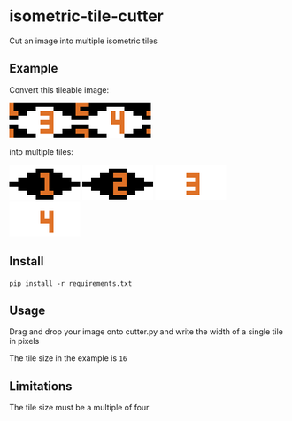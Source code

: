 # isometric-tile-cutter
Cut an image into multiple isometric tiles

## Example

Convert this tileable image:

![plot](docs/16.png)

into multiple tiles:

![plot](docs/16_1.png)
![plot](docs/16_2.png)
![plot](docs/16_3.png)
![plot](docs/16_4.png)

## Install

`pip install -r requirements.txt`

## Usage

Drag and drop your image onto cutter.py and write the width of a single tile in pixels

The tile size in the example is `16`

## Limitations

The tile size must be a multiple of four
